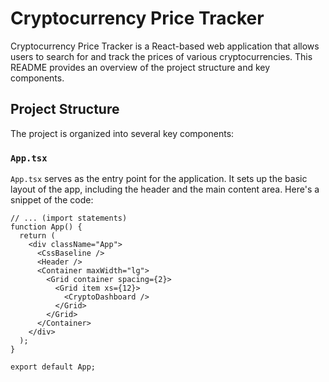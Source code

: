 # Cryptocurrency Price Tracker

Cryptocurrency Price Tracker is a React-based web application that allows users to search for and track the prices of various cryptocurrencies. This README provides an overview of the project structure and key components.

## Project Structure

The project is organized into several key components:

### `App.tsx`

`App.tsx` serves as the entry point for the application. It sets up the basic layout of the app, including the header and the main content area. Here's a snippet of the code:

```tsx
// ... (import statements)
function App() {
  return (
    <div className="App">
      <CssBaseline />
      <Header />
      <Container maxWidth="lg">
        <Grid container spacing={2}>
          <Grid item xs={12}>
            <CryptoDashboard />
          </Grid>
        </Grid>
      </Container>
    </div>
  );
}

export default App;
```
